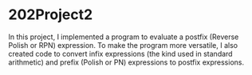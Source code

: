 # 202Project2
In this project, I implemented a program to evaluate a postfix (Reverse Polish or RPN) expression.
To make the program more versatile, I also created code to convert infix expressions (the kind used
in standard arithmetic) and prefix (Polish or PN) expressions to postfix expressions. 
